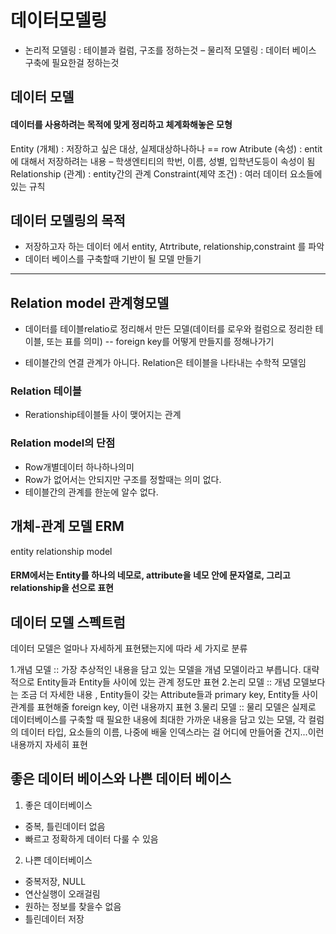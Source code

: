 # 데이터모델링
 -  논리적 모델링 : 테이블과 컬럼, 구조를 정하는것 
 –  물리적 모델링 : 데이터 베이스 구축에 필요한걸 정하는것 


## 데이터 모델
#### 데이터를 사용하려는 목적에 맞게 정리하고 체계화해놓은 모형 

Entity (개체) :  저장하고 싶은 대상, 실제대상하나하나 == row
Atribute (속성) : entit에 대해서 저장하려는 내용 – 학생엔티티의 학번, 이름, 성별, 입학년도등이 속성이 됨
Relationship (관계) : entity간의 관계
Constraint(제약 조건) : 여러 데이터 요소들에 있는 규칙

## 데이터 모델링의 목적
   - 저장하고자 하는 데이터 에서  entity, Atrtribute, relationship,constraint 를 파악
   - 데이터 베이스를 구축할때 기반이 될 모델 만들기 

---

## Relation model 관계형모델
-  데이터를 테이블relatio로 정리해서 만든 모델(데이터를 로우와 컬럼으로 정리한 테이블, 또는 표를 의미)
-- foreign key를 어떻게 만들지를 정해나가기


 *  테이블간의 연결 관계가 아니다. Relation은 테이블을 나타내는 수학적 모델임
### Relation 테이블  
-  Rerationship테이블들 사이 맺어지는 관계

### Relation model의 단점
- Row개별데이터 하나하나의미
- Row가 없어서는 안되지만 구조를 정할때는 의미 없다.
- 테이블간의 관계를 한눈에 알수 없다. 

## 개체-관계 모델 ERM
entity relationship model 
#### ERM에서는 Entity를 하나의 네모로, attribute을 네모 안에 문자열로, 그리고 relationship을 선으로 표현


## 데이터 모델 스펙트럼
데이터 모델은 얼마나 자세하게 표현됐는지에 따라 세 가지로 분류

1.개념 모델 :: 가장 추상적인 내용을 담고 있는 모델을 개념 모델이라고 부릅니다. 대략적으로 Entity들과 Entity들 사이에 있는 관계 정도만 표현
2.논리 모델 :: 개념 모델보다는 조금 더 자세한 내용 , Entity들이 갖는 Attribute들과 primary key, Entity들 사이 관계를 표현해줄 foreign key, 이런 내용까지 표현
3.물리 모델 :: 물리 모델은 실제로 데이터베이스를 구축할 때 필요한 내용에 최대한 가까운 내용을 담고 있는 모델,
각 컬럼의 데이터 타입, 요소들의 이름, 나중에 배울 인덱스라는 걸 어디에 만들어줄 건지...이런 내용까지 자세히 표현

## 좋은 데이터 베이스와 나쁜 데이터 베이스 
 1. 좋은 데이터베이스 
 - 중복, 틀린데이터 없음
 - 빠르고 정확하게 데이터 다룰 수 있음

 2. 나쁜 데이터베이스
 - 중복저장, NULL 
- 연산실행이 오래걸림
- 원하는 정보를 찾을수 없음
- 틀린데이터 저장